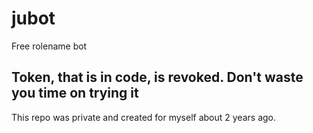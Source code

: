 # jubot
Free rolename bot
## Token, that is in code, is revoked. Don't waste you time on trying it
This repo was private and created for myself about 2 years ago.
